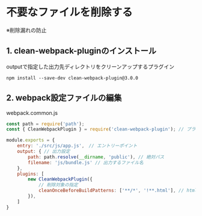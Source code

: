 # 不要なファイルを削除する

※削除漏れの防止

## 1. clean-webpack-pluginのインストール

outputで指定した出力先ディレクトリをクリーンアップするプラグイン

```shell
npm install --save-dev clean-webpack-plugin@3.0.0
```

## 2. webpack設定ファイルの編集

webpack.common.js

```js
const path = require('path');
const { CleanWebpackPlugin } = require('clean-webpack-plugin'); // プラグイン読み込み

module.exports = {
    entry: './src/js/app.js',　// エントリーポイント
    output: { // 出力設定
        path: path.resolve(__dirname, 'public'), // 絶対パス
        filename: 'js/bundle.js' // 出力するファイル名
    },
    plugins: [
        new CleanWebpackPlugin({
            // 削除対象の指定
            cleanOnceBeforeBuildPatterns: ['**/*', '!**.html'], // htmlファイル以外全て
        }),
    ]
}
```
